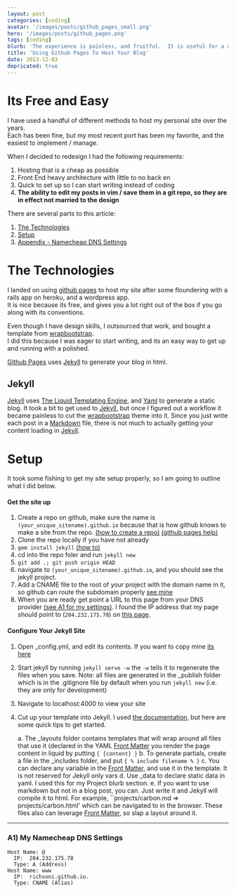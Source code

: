 ```yaml
---
layout: post
categories: [coding]
avatar: '/images/posts/github_pages_small.png'
hero: '/images/posts/github_pages.png'
tags: [coding]
blurb: 'The experience is painless, and fruitful.  It is useful for a multitude of purposes'
title: 'Using Github Pages To Host Your Blog'
date: 2013-12-03
depricated: true
---
```


# Its Free and Easy

I have used a handful of different methods to host my personal site over the years.  
Each has been fine, but my most recent port has been my favorite, and the easiest to implement / manage.  

When I decided to redesign I had the following requirements:

1.  Hosting that is a cheap as possible
1.  Front End heavy architecture with little to no back en
1.  Quick to set up so I can start writing instead of coding
1.  **The ability to edit my posts in vim / save them in a git repo, so they are in effect not married to the design**

There are several parts to this article:

  1.  [The Technologies](#TheTechnologies)
  2.  [Setup](#Setup)
  3.  [Appendix - Namecheap DNS Settings](#dns)


# The Technologies

  I landed on using [github pages](https://pages.github.com/) to host my site after some floundering with a rails app on heroku, and a wordpress app.  
  It is nice because its free, and gives you a lot right out of the box if you go along with its conventions.  

  Even though I have design skills, I outsourced that work, and bought a template from [wrapbootstrap](https://wrapbootstrap.com).  
  I did this because I was eager to start writing, and its an easy way to get up and running with a polished.  

  [Github Pages](https://pages.github.com/) uses [Jekyll](https://jekyllrb.com) to generate your blog in html.


## Jekyll

  [Jekyll](https://jekyllrb.com) uses [The Liquid Templating Engine](https://liquidmarkup.org/), and [Yaml](https://yaml.org/) to generate a static blog.
  It took a bit to get used to [Jekyll](https://jekyllrb.com), but once I figured out a workflow it became painless to  cut the [wrapbootstrap](https://wrapbootstrap.com) theme into it. 
  Since you just write each post in a [Markdown](https://www.whatismarkdown.com/) file, there is not much to actually getting your content loading in [Jekyll](https://jekyllrb.com).  

# Setup

  It took some fishing to get my site setup properly, so I am going to outline what I did below.  

  <h4> Get the site up </h4>

  1.  Create a repo on github, make sure the name is ```(your_unique_sitename).github.io``` because that is how github knows to make a site from the repo.  [(how to create a repo)](https://help.github.com/articles/create-a-repo) [(github pages help)](https://help.github.com/categories/20/articles)
  2.  Clone the repo locally if you have not already
  3.  ```gem install jekyll```  [(how to)](https://jekyllrb.com/docs/installation/)
  4.  cd into the repo foler and run ```jekyll new```
  5.  ```git add .; git push origin HEAD```
  6.  navigate to ```(your_unique_sitename).github.io```, and you should see the jekyll project.
  8.  Add a CNAME file to the root of your project with the domain name in it, so github can route the subdomain properly [see mine](https://github.com/richsoni/richsoni.github.com/blob/master/CNAME)
  7.  When you are ready get point a URL to this page from your DNS provider [(see A1 for my settings)]('#a1').  I found the IP address that my page should point to (```204.232.175.78```) on [this page](https://help.github.com/articles/setting-up-a-custom-domain-with-pages).

<h4> Configure Your Jekyll Site </h4>

  1.  Open _config.yml, and edit its contents.  If you want to copy mine [its here](https://github.com/richsoni/richsoni.github.com/blob/master/_config.yml)
  2.  Start jekyll by running ```jekyll serve -w``` the ```-w``` tells it to regenerate the files when you save.  Note: all files are generated in the _publish folder which is in the .gitignore file by default when you run ``jekyll new`` (i.e. they are only for development)
  3.  Navigate to localhost:4000 to view your site
  4.  Cut up your template into Jekyll.  I used [the documentation](https://jekyllrb.com/docs/home/), but here are some quick tips to get started.

      a. The _layouts folder contains templates that will wrap around all files that use it (declared in the YAML [Front Matter](https://jekyllrb.com/docs/frontmatter/)
         you render the page content in liquid by putting ``{ {content} }``
      b. To generate partials, create a file in the _includes folder, and put ``{ % include filename % }``
      c. You can declare any variable in the [Front Matter](https://jekyllrb.com/docs/frontmatter/), and use it in the template.  It is not reserved for Jekyll only vars
      d. Use _data to declare static data in yaml.  I used this for my Project blurb section.
      e. If you want to use markdown but not in a blog post, you can.  Just write it and Jekyll will compile it to html.  For example, ``projects/carbon.md => projects/carbon.html' which can be navigated to in the browser.
         These files also can leverage [Front Matter](https://jekyllrb.com/docs/frontmatter/), so slap a layout around it.

<hr>

<h3 id='a1'>A1) My Namecheap DNS Settings</h3>

```
Host Name: @
  IP:  204.232.175.78
  Type: A (Address)
Host Name: www
  IP:  richsoni.github.io.
  Type: CNAME (Alias)
```
